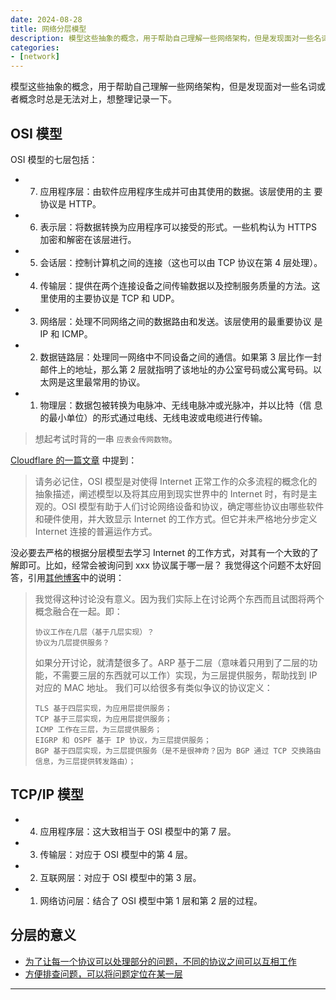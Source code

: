 ```yaml
---
date: 2024-08-28
title: 网络分层模型
description: 模型这些抽象的概念，用于帮助自己理解一些网络架构，但是发现面对一些名词或者概念时总是无法对上，想整理记录一下。
categories:
- [network]
---
```


模型这些抽象的概念，用于帮助自己理解一些网络架构，但是发现面对一些名词或者概念时总是无法对上，想整理记录一下。

## OSI 模型

OSI 模型的七层包括：

- 7. 应用程序层：由软件应用程序生成并可由其使用的数据。该层使用的主 要协议是 HTTP。
- 6. 表示层：将数据转换为应用程序可以接受的形式。一些机构认为 HTTPS 加密和解密在该层进行。
- 5. 会话层：控制计算机之间的连接（这也可以由 TCP 协议在第 4 层处理）。
- 4. 传输层：提供在两个连接设备之间传输数据以及控制服务质量的方法。这里使用的主要协议是 TCP 和 UDP。
- 3. 网络层：处理不同网络之间的数据路由和发送。该层使用的最重要协议 是 IP 和 ICMP。
- 2. 数据链路层：处理同一网络中不同设备之间的通信。如果第 3 层比作一封邮件上的地址，那么第 2 层就指明了该地址的办公室号码或公寓号码。以 太网是这里最常用的协议。
- 1. 物理层：数据包被转换为电脉冲、无线电脉冲或光脉冲，并以比特（信 息的最小单位）的形式通过电线、无线电波或电缆进行传输。

> 想起考试时背的一串 `应表会传网数物`。

[Cloudflare 的一篇文章][1] 中提到：

> 请务必记住，OSI 模型是对使得 Internet 正常工作的众多流程的概念化的抽象描述，阐述模型以及将其应用到现实世界中的 Internet 时，有时是主观的。OSI 模型有助于人们讨论网络设备和协议，确定哪些协议由哪些软件和硬件使用，并大致显示 Internet 的工作方式。但它并未严格地分步定义 Internet 连接的普遍运作方式。

没必要去严格的根据分层模型去学习 Internet 的工作方式，对其有一个大致的了解即可。比如，经常会被询问到 xxx 协议属于哪一层？
我觉得这个问题不太好回答，引用[其他博客][2]中的说明：

> 我觉得这种讨论没有意义。因为我们实际上在讨论两个东西而且试图将两个概念融合在一起。即：
> 
>     协议工作在几层（基于几层实现）？
>     协议为几层提供服务？
> 
> 如果分开讨论，就清楚很多了。ARP 基于二层（意味着只用到了二层的功能，不需要三层的东西就可以工作）实现，为三层提供服务，帮助找到 IP 对应的 MAC 地址。
> 我们可以给很多有类似争议的协议定义：
> 
>     TLS 基于四层实现，为应用层提供服务；
>     TCP 基于三层实现，为应用层提供服务；
>     ICMP 工作在三层，为三层提供服务；
>     EIGRP 和 OSPF 基于 IP 协议，为三层提供服务；
>     BGP 基于四层实现，为三层提供服务（是不是很神奇？因为 BGP 通过 TCP 交换路由信息，为三层提供转发路由）；

## TCP/IP 模型

- 4. 应用程序层：这大致相当于 OSI 模型中的第 7 层。
- 3. 传输层：对应于 OSI 模型中的第 4 层。
- 2. 互联网层：对应于 OSI 模型中的第 3 层。
- 1. 网络访问层：结合了 OSI 模型中第 1 层和第 2 层的过程。

## 分层的意义

- [为了让每一个协议可以处理部分的问题，不同的协议之间可以互相工作][2]
- [方便排查问题，可以将问题定位在某一层][2]

---

[1]: https://www.cloudflare.com/zh-cn/learning/network-layer/what-is-the-network-layer/ "什么是网络层？|网络与 Internet 层"
[2]: https://www.kawabangga.com/posts/6295 "理解网络的分层模型"
